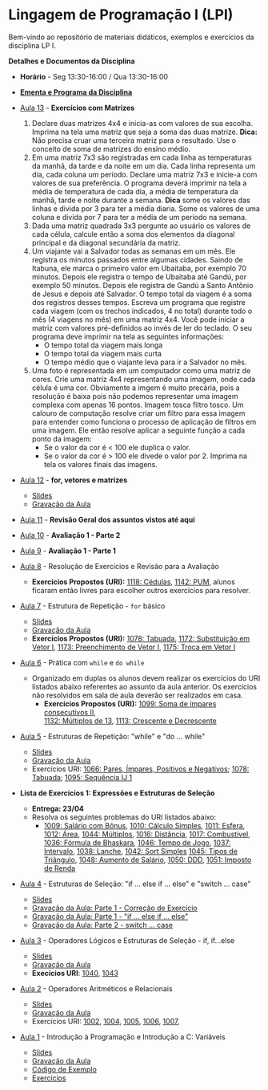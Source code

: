 # Lingagem de Programação I (LPI)

Bem-vindo ao repositório de materiais didáticos, exemplos e exercícios da disciplina LP I.

**Detalhes e Documentos da Disciplina**
- **Horário** - Seg 13:30-16:00 / Qua 13:30-16:00
- [**Ementa e Programa da Disciplina**]()
- [Aula 13]() - **Exercícios com Matrizes**
    1. Declare duas matrizes 4x4 e inicia-as com valores de sua escolha. Imprima na tela uma 
    matriz que seja a soma das duas matrize. **Dica:** Não precisa cruar uma terceira matriz
    para o resultado. Use o conceito de soma de matrizes do ensino médio.
    2. Em uma matriz 7x3 são registradas em cada linha as temperaturas da manhã,
    da tarde e da noite em um dia. Cada linha representa um dia, cada coluna um
    período. Declare uma matriz 7x3 e inicie-a com valores de sua preferência. O
    programa deverá imprimir na tela a média de temperatura de cada dia, a média
    de temperatura da manhã, tarde e noite durante a semana. **Dica** some os valores
    das linhas e divida por 3 para ter a média diaria. Some os valores de uma coluna 
    e divida por 7 para ter a média de um período na semana.
    3. Dada uma matriz quadrada 3x3 pergunte ao usuário os valores de cada célula,
     calcule então a soma dos elementos da diagonal principal e da diagonal 
     secundária da matriz.
    4. Um viajante vai a Salvador todas as semanas em um mês. Ele registra
    os minutos passados entre algumas cidades. Saindo de Itabuna, ele marca
    o primeiro valor em Ubaitaba, por exemplo 70 minutos. Depois ele registra
    o tempo de Ubaitaba até Gandú, por exemplo 50 minutos. Depois ele registra
    de Gandú a Santo Antônio de Jesus e depois até Salvador. O tempo total
    da viagem é a soma dos registros desses tempos. Escreva um programa que 
    registre cada viagem (com os trechos indicados, 4 no total) durante todo
    o mês (4 viagens no mês) em uma matriz 4x4. Você pode iniciar a matriz com 
    valores pré-definidos ao invés de ler do teclado. O seu programa deve imprimir
    na tela as seguintes informações:
        - O tempo total da viagem mais longa
        - O tempo total da viagem mais curta
        - O tempo médio que o viajante leva para ir a Salvador no mês.
    5. Uma foto é representada em um computador como uma matriz de cores.
    Crie uma matriz 4x4 representando uma imagem, onde cada célula é uma cor.
    Obviamente a imgem é muito precária, pois a resolução é baixa pois não
    podemos representar uma imagem complexa com apenas 16 pontos. Imagem tosca
    filtro tosco. Um calouro de computação resolve criar um filtro para essa
    imagem para entender como funciona o processo de aplicação de filtros em
    uma imagem. Ele então resolve aplicar a seguinte função a cada ponto da imagem:
        - Se o valor da cor é < 100 ele duplica o valor.
        - Se o valor da cor é > 100 ele divede o valor por 2.
    Imprima na tela os valores finais das imagens.
    
- [Aula 12]() - **for, vetores e matrizes**
    - [Slides](https://drive.google.com/file/d/1AZ4PzjakPm5RlzcYrSr4N3pxBQf060R7/view?usp=sharing)
    - [Gravação da Aula](https://drive.google.com/file/d/1aakXm-mBndC54OZay6t6bCrwYte7ztlO/view?usp=sharing) 
- [Aula 11]() - **Revisão Geral dos assuntos vistos até aqui**
- [Aula 10]() - **Avaliação 1 - Parte 2**
- [Aula 9]() - **Avaliação 1 - Parte 1**
- [Aula 8]() - Resolução de Exercícios e Revisão para a Avaliação
    - **Exercícios Propostos (URI):** [1118: Cédulas](https://www.urionlinejudge.com.br/judge/pt/problems/view/1018),
    [1142: PUM](https://www.urionlinejudge.com.br/judge/pt/problems/view/1142), alunos ficaram então livres
    para escolher outros exercícios para resolver.

- [Aula 7]() - Estrutura de Repetição - `for` básico
    - [Slides](https://www.icloud.com/iclouddrive/007HW0QQW1hEg8dZnweOXTyDA#Aula-6)
    - [Gravação da Aula](https://drive.google.com/file/d/1zZxcUfy6JifQLKAGYw7nS_qZEzHoS7ny/view?usp=sharing)
    - **Exercícios Propostos (URI):** [1078: Tabuada](https://www.urionlinejudge.com.br/judge/pt/problems/view/1078),
    [1172: Substituição em Vetor I](https://www.urionlinejudge.com.br/judge/pt/problems/view/1172),
    [1173: Preenchimento de Vetor I](https://www.urionlinejudge.com.br/judge/pt/problems/view/1173),
    [1175: Troca em Vetor I](https://www.urionlinejudge.com.br/judge/pt/problems/view/1175)
    
    
- [Aula 6]() - Prática com `while` e `do while`
    - Organizado em duplas os alunos devem realizar os exercícios do URI listados abaixo referentes ao assunto da aula 
    anterior. Os exercícios não resolvidos em sala de aula deverão ser realizados em casa.
        - **Exercícios Propostos (URI):** [1099: Soma de ímpares consecutivos II](https://www.urionlinejudge.com.br/judge/pt/problems/view/1099),  
        [1132: Múltiplos de 13](https://www.urionlinejudge.com.br/judge/pt/problems/view/1132),
        [1113: Crescente e Decrescente](https://www.urionlinejudge.com.br/judge/pt/problems/view/1113)
        

- [Aula 5]() - Estruturas de Repetição: "while" e "do ... while" 
    - [Slides](https://www.icloud.com/iclouddrive/0RtwcShOH1p7aq2tlFdkiGAEA#Aula-05)
    - [Gravação da Aula](https://drive.google.com/file/d/1HYJDMCFaLSgW5cvkTPp6dPOXyZuQ1ZRA/view?usp=sharing)
    - Exercícios URI: [1066: Pares, Ímpares, Positivos e Negativos](https://www.urionlinejudge.com.br/judge/pt/problems/view/1066);
    [1078: Tabuada](https://www.urionlinejudge.com.br/judge/pt/problems/view/1078);
    [1095: Sequência IJ 1](https://www.urionlinejudge.com.br/judge/pt/problems/view/1095)

- **Lista de Exercícios 1: Expressões e Estruturas de Seleção**
    - **Entrega: 23/04**
    - Resolva os seguintes problemas do URI listados abaixo:
        - [1009: Salário com Bônus](https://www.urionlinejudge.com.br/judge/pt/problems/view/1009),
        [1010: Cálculo Simples](https://www.urionlinejudge.com.br/judge/pt/problems/view/1010),
        [1011: Esfera](https://www.urionlinejudge.com.br/judge/pt/problems/view/1011),
        [1012: Área](https://www.urionlinejudge.com.br/judge/pt/problems/view/1012),
        [1044: Múltiplos](https://www.urionlinejudge.com.br/judge/pt/problems/view/1044),
        [1016: Distância](https://www.urionlinejudge.com.br/judge/pt/problems/view/1016),
        [1017: Combustível](https://www.urionlinejudge.com.br/judge/pt/problems/view/1017),
        [1036: Fórmula de Bhaskara](https://www.urionlinejudge.com.br/judge/pt/problems/view/1036),
        [1046: Tempo de Jogo](https://www.urionlinejudge.com.br/judge/pt/problems/view/1046),
        [1037: Intervalo](https://www.urionlinejudge.com.br/judge/pt/problems/view/1037),
        [1038: Lanche](https://www.urionlinejudge.com.br/judge/pt/problems/view/1038),
        [1042: Sort Simples](https://www.urionlinejudge.com.br/judge/pt/problems/view/1042)
        [1045: Tipos de Triângulo](https://www.urionlinejudge.com.br/judge/pt/problems/view/1045),
        [1048: Aumento de Salário](https://www.urionlinejudge.com.br/judge/pt/problems/view/1048),
        [1050: DDD](https://www.urionlinejudge.com.br/judge/pt/problems/view/1050),
        [1051: Imposto de Renda](https://www.urionlinejudge.com.br/judge/pt/problems/view/1051)
        
- [Aula 4]() - Estruturas de Seleção: "if ... else if ... else" e "switch ... case"
    - [Slides](https://www.icloud.com/iclouddrive/0kzPEyd_OEVT7_gt1HLImLgsg#Aula-04)
    - [Gravação da Aula: Parte 1 - Correção de Exercício](https://drive.google.com/file/d/14kU6oMk-_k6zOmzb16CJSf6qXGPkviCk/view?usp=sharing)
    - [Gravação da Aula: Parte 1 - "if ... else if ... else"](https://drive.google.com/file/d/1L177dyLVBgsc52V2TvBNQUi5Hz1fGuTW/view?usp=sharing)
    - [Gravação da Aula: Parte 2 - switch ... case](https://drive.google.com/file/d/120JSBY7JRxi8uxmWT0r7WwQotOB5Y9Y0/view?usp=sharing)
- [Aula 3]() - Operadores Lógicos e Estruturas de Seleção - if, if...else
    - [Slides](https://www.icloud.com/iclouddrive/06ND34DKeayMtXaNPoPLTWP1g#Aula-03)
    - [Gravação da Aula](https://drive.google.com/file/d/1PRb2ouzX8_z7mlfZT0v65be47ZjXtsOl/view?usp=sharing)
    - **Execícios URI**:
    [1040](https://www.urionlinejudge.com.br/judge/pt/problems/view/1040),
    [1043](https://www.urionlinejudge.com.br/judge/pt/problems/view/1043)
- [Aula 2]() - Operadores Aritméticos e Relacionais
    - [Slides](https://www.icloud.com/iclouddrive/0XKfyUHGMxyJam0orHxb33bKA#Aula-02)
    - [Gravação da Aula](https://drive.google.com/file/d/1QE-ejMie53vgSX4z-jhwb3YZvv8U1Cwr/view?usp=sharing)
    - Exercícios URI: [1002](https://www.urionlinejudge.com.br/judge/pt/problems/view/1002), 
    [1004](https://www.urionlinejudge.com.br/judge/pt/problems/view/1004),
    [1005](https://www.urionlinejudge.com.br/judge/pt/problems/view/1005),
    [1006](https://www.urionlinejudge.com.br/judge/pt/problems/view/1006),
    [1007](https://www.urionlinejudge.com.br/judge/pt/problems/view/1007),
 
- [Aula 1]() - Introdução à Programação e Introdução a C: Variáveis
  - [Slides](https://www.icloud.com/iclouddrive/0jD4-Ijz5y5Pr3dmQg1rq2ApQ#Aula-01)
  - [Gravação da Aula](https://drive.google.com/file/d/13YGTUFErQx4TwkdHKtL6BIvzCvVRCD2w/view?usp=sharing)
  - [Código de Exemplo](https://replit.com/@mathiasbrito/LP1-Ex1#main.c)
  - [Exercícios](https://www.icloud.com/iclouddrive/0gacIDViAYysGXeY97UBoYoow#Aula-01) 
         